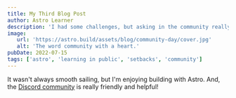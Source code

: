 ```yaml
---
title: My Third Blog Post
author: Astro Learner
description: 'I had some challenges, but asking in the community really helped!'
image:
   url: 'https://astro.build/assets/blog/community-day/cover.jpg'
   alt: 'The word community with a heart.'
pubDate: 2022-07-15
tags: ['astro', 'learning in public', 'setbacks', 'community']
---
```


It wasn't always smooth sailing, but I'm enjoying building with Astro. And, the [Discord community](https://astro.build/chat) is really friendly and helpful!
